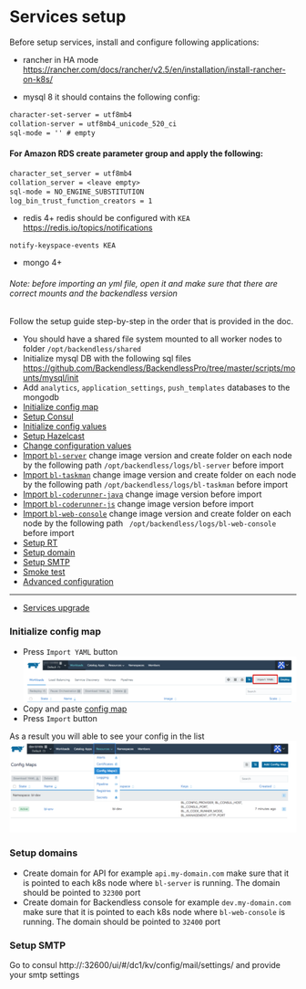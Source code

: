 # Services setup

Before setup services, install and configure following applications:

- rancher in HA mode https://rancher.com/docs/rancher/v2.5/en/installation/install-rancher-on-k8s/

- mysql 8 it should contains the following config:
```
character-set-server = utf8mb4
collation-server = utf8mb4_unicode_520_ci
sql-mode = '' # empty
```

#### For Amazon RDS create parameter group and apply the following:

```
character_set_server = utf8mb4
collation_server = <leave empty>
sql-mode = NO_ENGINE_SUBSTITUTION 
log_bin_trust_function_creators = 1

```

- redis 4+ redis should be configured with `KEA` https://redis.io/topics/notifications
```
notify-keyspace-events KEA
```
- mongo 4+

###### Note: before importing an yml file, open it and make sure that there are correct mounts and the backendless version

Follow the setup guide step-by-step in the order that is provided in the doc. 
- You should have a shared file system mounted to all worker nodes to folder `/opt/backendless/shared`
- Initialize mysql DB with the following sql files https://github.com/Backendless/BackendlessPro/tree/master/scripts/mounts/mysql/init
- Add `analytics`, `application_settings`, `push_templates` databases to the mongodb
- [Initialize config map](#init_config_map)
- [Setup Consul](services/consul.md)
- [Initialize config values](services/init_config_values.md)
- [Setup Hazelcast](services/hazelcast/4.0.x-4.1.x/hazelcast-4.x.md)
- [Change configuration values](./first-configuration.md)
- [Import `bl-server`](services/yml/bl-server.yml) change image version 
  and create folder on each node by the following path `/opt/backendless/logs/bl-server` before import
- [Import `bl-taskman`](services/yml/bl-taskman.yml)  change image version
  and create folder on each node by the following path `/opt/backendless/logs/bl-taskman` before import
- [Import `bl-coderunner-java`](services/yml/bl-coderunner-java.yml) change image version before import
- [Import `bl-coderunner-js`](services/yml/bl-coderunner-js.yml) change image version before import
- [Import `bl-web-console`](services/yml/bl-web-console.yml) change image version
  and create folder on each node by the following path ` /opt/backendless/logs/bl-web-console` before import
- [Setup RT](./rt.md)
- [Setup domain](#setup_domains)
- [Setup SMTP](#setup_smtp_server)
- [Smoke test](./smoke_test.md)
- [Advanced configuration](./advanced.md)

---
- [Services upgrade](./services/services-upgrade.md)


### <a name="init_config_map">Initialize config map</a>
- Press `Import YAML` button
![](services/img/import_yml.png)
- Copy and paste [config map](services/yml/config-map.yml)
- Press `Import` button

As a result you will able to see your config in the list  
![](services/img/init_config_map_result.png)

### <a name="setup_domains">Setup domains</a>
- Create domain for API for example `api.my-domain.com` make sure that it is pointed to each k8s node where `bl-server` is running. The domain should be pointed to `32300` port
- Create domain for Backendless console for example `dev.my-domain.com` make sure that it is pointed to each k8s node where `bl-web-console` is running. The domain should be pointed to `32400` port

### <a name="setup_smtp_server">Setup  SMTP</a>
Go to consul http://<k8s-node-ip>:32600/ui/#/dc1/kv/config/mail/settings/ and provide your smtp settings    

